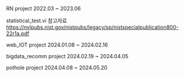 RN project 2022.03 ~ 2023.06 

statistical_test.vi 참고자료 https://nvlpubs.nist.gov/nistpubs/legacy/sp/nistspecialpublication800-22r1a.pdf

web_IOT project 2024.01.08 ~ 2024.02.16

bigdata_recomm project 2024.02.19 ~ 2024.04.05

pothole project 2024.04.08 ~ 2024.05.20

